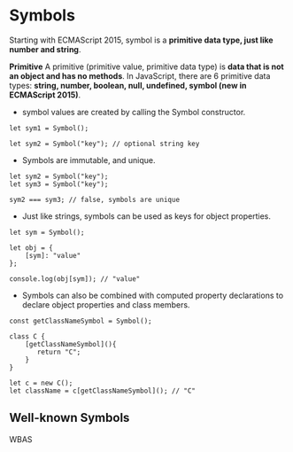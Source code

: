 Symbols
====

Starting with ECMAScript 2015, symbol is a **primitive data type, just like number and string**.

**Primitive**
A primitive (primitive value, primitive data type) is **data that is not an object and has no methods**. In JavaScript, there are 6 primitive data types: **string, number, boolean, null, undefined, symbol (new in ECMAScript 2015)**.


- symbol values are created by calling the Symbol constructor.

```
let sym1 = Symbol();

let sym2 = Symbol("key"); // optional string key
```

- Symbols are immutable, and unique.

```
let sym2 = Symbol("key");
let sym3 = Symbol("key");

sym2 === sym3; // false, symbols are unique
```

- Just like strings, symbols can be used as keys for object properties.
  
```
let sym = Symbol();

let obj = {
    [sym]: "value"
};

console.log(obj[sym]); // "value"
```

- Symbols can also be combined with computed property declarations to declare object properties and class members.
  
```
const getClassNameSymbol = Symbol();

class C {
    [getClassNameSymbol](){
       return "C";
    }
}

let c = new C();
let className = c[getClassNameSymbol](); // "C"
```

Well-known Symbols
----

WBAS

